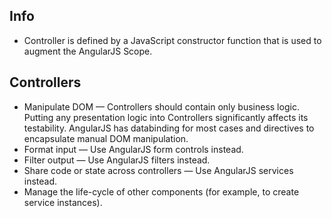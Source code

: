 ##  Info
-  Controller is defined by a JavaScript constructor function that is used to augment the AngularJS Scope.

## Controllers
- Manipulate DOM — Controllers should contain only business logic. Putting any presentation logic into Controllers significantly affects its testability. AngularJS has databinding for most cases and directives to encapsulate manual DOM manipulation.
- Format input — Use AngularJS form controls instead.
- Filter output — Use AngularJS filters instead.
- Share code or state across controllers — Use AngularJS services instead.
- Manage the life-cycle of other components (for example, to create service instances).